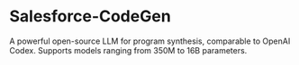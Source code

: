 # Salesforce-CodeGen
A powerful open-source LLM for program synthesis, comparable to OpenAI Codex. Supports models ranging from 350M to 16B parameters.
